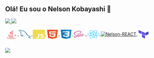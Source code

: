 ## Olá! Eu sou o Nelson Kobayashi 👋
<div>
    <a href="https://github.com/NelsonKobayashi">
    <img height="180em" src="https://github-readme-stats.vercel.app/api?username=NelsonKobayashi&show_icons=true&theme=dracula&include_all_commits=true&count_private=true"/>
  <img height="180em" src="https://github-readme-stats.vercel.app/api/top-langs/?username=NelsonKobayashi&layout=compact&langs_count=7&theme=dracula"/>
</div>
<div style="display: inline_block"><br>
  <img align="center" alt="Nelson-Java" height="30" width="40" src="https://raw.githubusercontent.com/devicons/devicon/master/icons/java/java-plain.svg">
  <img align="center" alt="Nelson-MySQL" height="30" width="40" src="https://raw.githubusercontent.com/devicons/devicon/master/icons/mysql/mysql-plain.svg">
  <img align="center" alt="Nelson-Js" height="30" width="40" src="https://raw.githubusercontent.com/devicons/devicon/master/icons/javascript/javascript-plain.svg">
  <img align="center" alt="Nelson-HTML" height="30" width="40" src="https://raw.githubusercontent.com/devicons/devicon/master/icons/html5/html5-original.svg">
  <img align="center" alt="Nelson-CSS" height="30" width="40" src="https://raw.githubusercontent.com/devicons/devicon/master/icons/css3/css3-original.svg">
  <img align="center" alt="Nelson-SCSS" height="30" width="40" src="https://raw.githubusercontent.com/devicons/devicon/master/icons/sass/sass-original.svg">
  <img align="center" alt="Nelson-REACT" height="30" width="40" src="https://raw.githubusercontent.com/devicons/devicon/master/icons/react/react-original.svg">
  <img align="center" alt="Nelson-REACT" height="30" width="40" src="https://raw.githubusercontent.com/devicons/devicon/master/icons/golang/golang-original.svg">
  <img align="center" alt="Nelson-REACT" height="30" width="40" src="https://raw.githubusercontent.com/devicons/devicon/master/icons/terraform/terraform-original.svg">
</div>

  ##
  
<div>
  <a href="https://www.linkedin.com/in/nelsonkobayashi/" target="_blank">
    <img src="https://img.shields.io/badge/-LinkedIn-%230077B5?style=for-the-badge&logo=linkedin&logoColor=white" target="_blank"></a>
  
</div>
  
   

